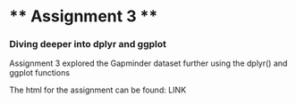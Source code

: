 # ** Assignment 3 ** 
### Diving deeper into dplyr and ggplot 

Assignment 3 explored the Gapminder dataset further using the dplyr() and ggplot functions 

The html for the assignment can be found: LINK 